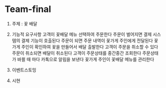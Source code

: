 # Team-final

1. 주제 : 꽃 배달 

2. 기능적 요구사항
고객이 꽃배달 메뉴 선택하여 주문한다
주문이 벌어지면 결제 시스템의 결제 기능이 호출된다
주문이 되면 주문 내역이 꽃가게 주인에게 전달된다
꽃가게 주인이 확인하여 꽃을 만들어서 배달 출발한다
고객이 주문을 취소할 수 있다
주문이 취소되면 배달이 취소된다
고객이 주문상태를 중간중간 조회한다
주문상태가 바뀔 때 마다 카톡으로 알림을 보낸다
꽃가게 주인이 꽃배달 메뉴를 관리한다 


3. 이벤트스토밍



4. 시현
